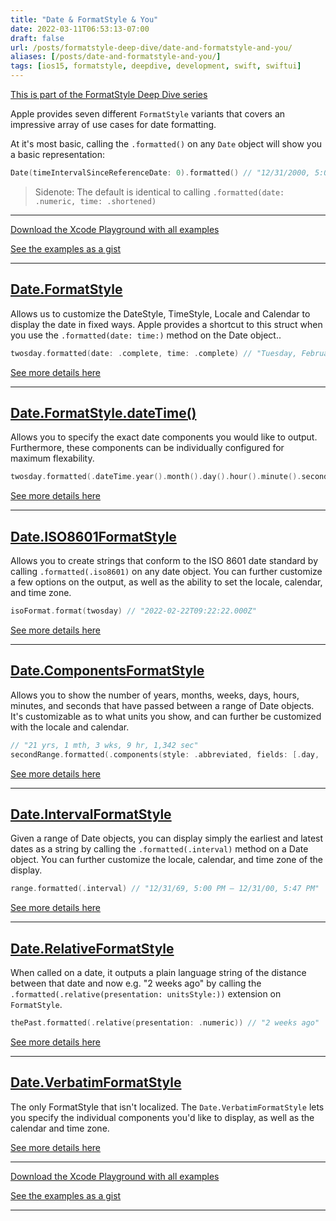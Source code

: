 ```yaml
---
title: "Date & FormatStyle & You"
date: 2022-03-11T06:53:13-07:00
draft: false
url: /posts/formatstyle-deep-dive/date-and-formatstyle-and-you/
aliases: [/posts/date-and-formatstyle-and-you/]
tags: [ios15, formatstyle, deepdive, development, swift, swiftui]
---
```


[This is part of the FormatStyle Deep Dive series](/posts/formatstyle-deep-dive)

Apple provides seven different `FormatStyle` variants that covers an impressive array of use cases for date formatting. 

At it's most basic, calling the `.formatted()` on any `Date` object will show you a basic representation: 

```Swift
Date(timeIntervalSinceReferenceDate: 0).formatted() // "12/31/2000, 5:00 PM"
```

> Sidenote: The default is identical to calling `.formatted(date: .numeric, time: .shortened)`

<hr>

[Download the Xcode Playground with all examples](https://github.com/brettohland/FormatStylesDeepDive/)

[See the examples as a gist](https://gist.github.com/brettohland/ac2fbd1446bc7bb64da491587b010e3c)

<hr>

## [Date.FormatStyle](/posts/formatstyle/style-deep-dives/dates/formatstyle/)

Allows us to customize the DateStyle, TimeStyle, Locale and Calendar to display the date in fixed ways. Apple provides a shortcut to this struct when you use the `.formatted(date: time:)` method on the Date object..

```Swift
twosday.formatted(date: .complete, time: .complete) // "Tuesday, February 22, 2022, 2:22:22 AM MST"
```

[See more details here](/posts/formatstyle/style-deep-dives/dates/formatstyle/)

<hr>

## [Date.FormatStyle.dateTime()](/posts/formatstyle/style-deep-dives/dates/datetime/)

Allows you to specify the exact date components you would like to output. Furthermore, these components can be individually configured for maximum flexability.

```Swift
twosday.formatted(.dateTime.year().month().day().hour().minute().second()) // "Feb 22, 2022, 2:22:22 AM"
````

[See more details here](/posts/formatstyle/style-deep-dives/dates/datetime/)

<hr>

## [Date.ISO8601FormatStyle](/posts/formatstyle/style-deep-dives/dates/iso8601/)

Allows you to create strings that conform to the ISO 8601 date standard by calling `.formatted(.iso8601)` on any date object.  You can further customize a few options on the output, as well as the ability to set the locale, calendar, and time zone.

```Swift
isoFormat.format(twosday) // "2022-02-22T09:22:22.000Z"
```

[See more details here](/posts/formatstyle/style-deep-dives/dates/iso8601/)

<hr>

## [Date.ComponentsFormatStyle](/posts/formatstyle/style-deep-dives/dates/components/)

Allows you to show the number of years, months, weeks, days, hours, minutes, and seconds that have passed between a range of Date objects. It's customizable as to what units you show, and can further be customized with the locale and calendar.

```Swift
// "21 yrs, 1 mth, 3 wks, 9 hr, 1,342 sec"
secondRange.formatted(.components(style: .abbreviated, fields: [.day, .month, .year, .hour, .second, .week]))
```

[See more details here](/posts/formatstyle/style-deep-dives/dates/components/)

<hr>

## [Date.IntervalFormatStyle](/posts/formatstyle/style-deep-dives/dates/interval/)

Given a range of Date objects, you can display simply the earliest and latest dates as a string by calling the `.formatted(.interval)` method on a Date object. You can further customize the locale, calendar, and time zone of the display.

```Swift
range.formatted(.interval) // "12/31/69, 5:00 PM – 12/31/00, 5:47 PM"
```

[See more details here](/posts/formatstyle/style-deep-dives/dates/interval/)

<hr>

## [Date.RelativeFormatStyle](/posts/formatstyle/style-deep-dives/dates/relative/)

When called on a date, it outputs a plain language string of the distance between that date and now e.g. "2 weeks ago" by calling the `.formatted(.relative(presentation: unitsStyle:))` extension on `FormatStyle`.

```Swift
thePast.formatted(.relative(presentation: .numeric)) // "2 weeks ago"
````

[See more details here](/posts/formatstyle/style-deep-dives/dates/relative/)

<hr>

## [Date.VerbatimFormatStyle](/posts/formatstyle/style-deep-dives/dates/verbatim/)

The only FormatStyle that isn't localized. The `Date.VerbatimFormatStyle` lets you specify the individual components you'd like to display, as well as the calendar and time zone.

[See more details here](/posts/formatstyle/style-deep-dives/dates/verbatim/)

<hr>

[Download the Xcode Playground with all examples](https://github.com/brettohland/FormatStylesDeepDive/)

[See the examples as a gist](https://gist.github.com/brettohland/ac2fbd1446bc7bb64da491587b010e3c)

<hr>